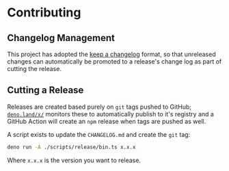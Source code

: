 # Contributing

## Changelog Management

This project has adopted the
[keep a changelog](https://keepachangelog.com/en/1.0.0/) format, so that
unreleased changes can automatically be promoted to a release's change log as
part of cutting the release.

## Cutting a Release

Releases are created based purely on `git` tags pushed to GitHub;
[`deno.land/x/`](https://deno.land/x) monitors these to automatically publish to
it's registry and a GitHub Action will create an `npm` release when tags are
pushed as well.

A script exists to update the `CHANGELOG.md` and create the `git` tag:

```sh
deno run -A ./scripts/release/bin.ts x.x.x
```

Where `x.x.x` is the version you want to release.
